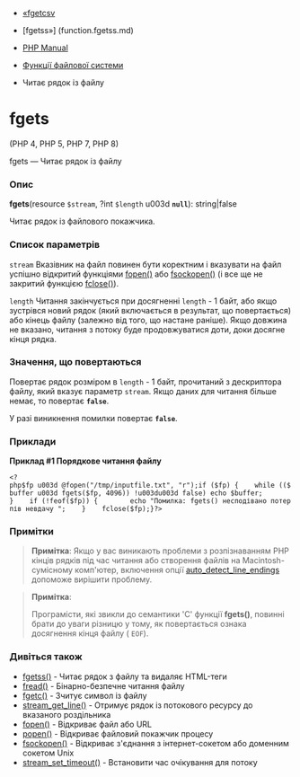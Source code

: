 - [«fgetcsv](function.fgetcsv.md)
- [fgetss»] (function.fgetss.md)

- [PHP Manual](index.md)
- [Функції файлової системи](ref.filesystem.md)
- Читає рядок із файлу

# fgets

(PHP 4, PHP 5, PHP 7, PHP 8)

fgets — Читає рядок із файлу

### Опис

**fgets**(resource `$stream`, ?int `$length` u003d **`null`**):
string\|false

Читає рядок із файлового покажчика.

### Список параметрів

`stream`
Вказівник на файл повинен бути коректним і вказувати на файл успішно
відкритий функціями [fopen()](function.fopen.md) або
[fsockopen()](function.fsockopen.md) (і все ще не закритий функцією
[fclose()](function.fclose.md)).

`length`
Читання закінчується при досягненні `length` - 1 байт, або якщо
зустрівся новий рядок (який включається в результат, що повертається)
або кінець файлу (залежно від того, що настане раніше). Якщо довжина
не вказано, читання з потоку буде продовжуватися доти, доки
досягне кінця рядка.

### Значення, що повертаються

Повертає рядок розміром в `length` - 1 байт, прочитаний з
дескриптора файлу, який вказує параметр `stream`. Якщо даних
для читання більше немає, то повертає **`false`**.

У разі виникнення помилки повертає **`false`**.

### Приклади

**Приклад #1 Порядкове читання файлу**

` <?php$fp u003d @fopen("/tmp/inputfile.txt", "r");if ($fp) {    while (($buffer u003d fgets($fp, 4096)) !u003du003d false) echo $buffer; }    if (!feof($fp)) {        echo "Помилка: fgets() несподівано потерпів невдачу
";    }    fclose($fp);}?> `

### Примітки

> **Примітка**: Якщо у вас виникають проблеми з розпізнаванням PHP
> кінців рядків під час читання або створення файлів на Macintosh-сумісному
> комп'ютер, включення опції
> [auto_detect_line_endings](filesystem.configuration.md#ini.auto-detect-line-endings)
> допоможе вирішити проблему.

> **Примітка**:
>
> Програмісти, які звикли до семантики 'C' функції **fgets()**, повинні
> брати до уваги різницю у тому, як повертається
> ознака досягнення кінця файлу ( `EOF`).

### Дивіться також

- [fgetss()](function.fgetss.md) - Читає рядок з файлу та видаляє
HTML-теги
- [fread()](function.fread.md) - Бінарно-безпечне читання файлу
- [fgetc()](function.fgetc.md) - Зчитує символ із файлу
- [stream_get_line()](function.stream-get-line.md) - Отримує рядок
із потокового ресурсу до вказаного роздільника
- [fopen()](function.fopen.md) - Відкриває файл або URL
- [popen()](function.popen.md) - Відкриває файловий покажчик
процесу
- [fsockopen()](function.fsockopen.md) - Відкриває з'єднання з
інтернет-сокетом або доменним сокетом Unix
- [stream_set_timeout()](function.stream-set-timeout.md) -
Встановити час очікування для потоку

